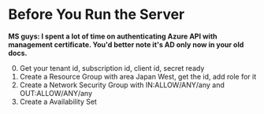 ﻿# Before You Run the Server

__MS guys: I spent a lot of time on authenticating Azure API with management certificate. You'd better note it's AD only now in your old docs.__

0. Get your tenant id, subscription id, client id, secret ready
1. Create a Resource Group with area Japan West, get the id, add role for it
2. Create a Network Security Group with IN:ALLOW/ANY/any and OUT:ALLOW/ANY/any
3. Create a Availability Set